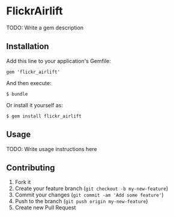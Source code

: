 # FlickrAirlift

TODO: Write a gem description

## Installation

Add this line to your application's Gemfile:

    gem 'flickr_airlift'

And then execute:

    $ bundle

Or install it yourself as:

    $ gem install flickr_airlift

## Usage

TODO: Write usage instructions here

## Contributing

1. Fork it
2. Create your feature branch (`git checkout -b my-new-feature`)
3. Commit your changes (`git commit -am 'Add some feature'`)
4. Push to the branch (`git push origin my-new-feature`)
5. Create new Pull Request
